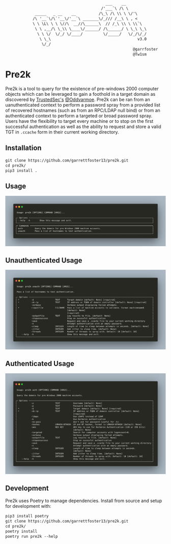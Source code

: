 ```
                                            ___    __         
                                          /'___`\ /\ \        
             _____   _ __    __          /\_\ /\ \\ \ \/'\    
            /\ '__`\/\`'__\/'__`\ _______\/_/// /__\ \ , <    
            \ \ \L\ \ \ \//\  __//\______\  // /_\ \\ \ \\`\  
             \ \ ,__/\ \_\\ \____\/______/ /\______/ \ \_\ \_\
              \ \ \/  \/_/ \/____/         \/_____/   \/_/\/_/
               \ \_\                                      v3.0    
                \/_/                                          
                                                        @garrfoster
                                                        @Tw1sm       
```

# Pre2k

Pre2k is a tool to query for the existence of pre-windows 2000 computer objects which can be leveraged to gain a foothold in a target domain as discovered by [TrustedSec's](https://www.trustedsec.com/blog/diving-into-pre-created-computer-accounts/) [@Oddvarmoe](https://twitter.com/Oddvarmoe). Pre2k can be ran from an uanuthenticated context to perform a password spray from a provided list of recovered hostnames (such as from an RPC/LDAP null bind) or from an authenticated context to perform a targeted or broad password spray. Users have the flexibility to target every machine or to stop on the first successful authentication as well as the ability to request and store a valid TGT in `.ccache` form in their current working directory.

## Installation

```
git clone https://github.com/garrettfoster13/pre2k.git
cd pre2k/
pip3 install .
```

## Usage
![](.github/usage.png)

## Unauthenticated Usage
![](.github/unauth-usage.png)

## Authenticated Usage
![](.github/auth-usage.png)

## Development
Pre2k uses Poetry to manage dependencies. Install from source and setup for development with:
```
pip3 install poetry
git clone https://github.com/garrettfoster13/pre2k.git
cd pre2k/
poetry install
poetry run pre2k --help
```

